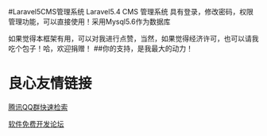 #Laravel5CMS管理系统
Laravel5.4 CMS 管理系统
具有登录，修改密码，权限管理功能，可以直接使用！采用Mysql5.6作为数据库

如果觉得本框架有用，可以对我进行点赞，当然，如果觉得经济许可，也可以请我吃个包子！哈，欢迎捐赠！
##你的支持，是我最大的动力！



 # 良心友情链接

[腾讯QQ群快速检索](http://u.720life.cn/s/8cf73f7c)

[软件免费开发论坛](http://u.720life.cn/s/bbb01dc0)